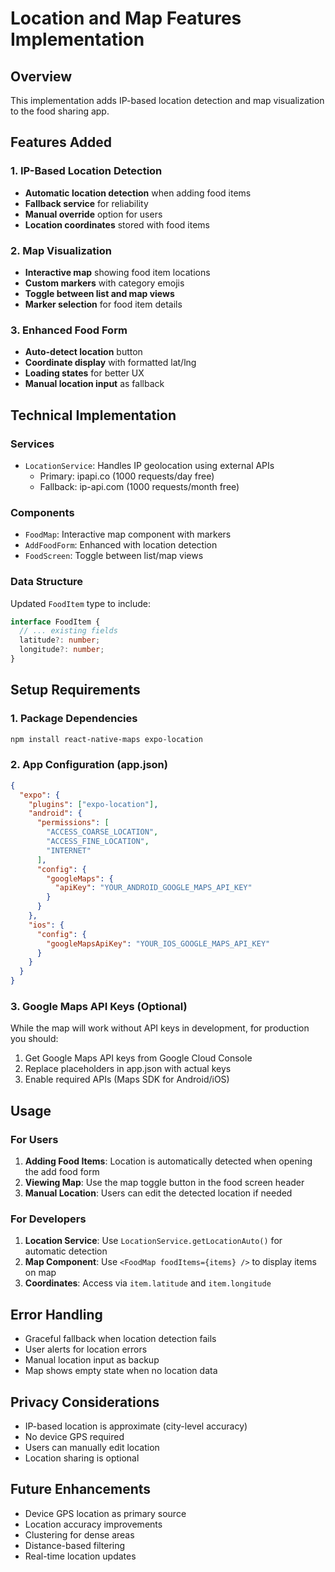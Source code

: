 # Location and Map Features Implementation

## Overview
This implementation adds IP-based location detection and map visualization to the food sharing app.

## Features Added

### 1. IP-Based Location Detection
- **Automatic location detection** when adding food items
- **Fallback service** for reliability
- **Manual override** option for users
- **Location coordinates** stored with food items

### 2. Map Visualization
- **Interactive map** showing food item locations
- **Custom markers** with category emojis
- **Toggle between list and map views**
- **Marker selection** for food item details

### 3. Enhanced Food Form
- **Auto-detect location** button
- **Coordinate display** with formatted lat/lng
- **Loading states** for better UX
- **Manual location input** as fallback

## Technical Implementation

### Services
- `LocationService`: Handles IP geolocation using external APIs
  - Primary: ipapi.co (1000 requests/day free)
  - Fallback: ip-api.com (1000 requests/month free)

### Components
- `FoodMap`: Interactive map component with markers
- `AddFoodForm`: Enhanced with location detection
- `FoodScreen`: Toggle between list/map views

### Data Structure
Updated `FoodItem` type to include:
```typescript
interface FoodItem {
  // ... existing fields
  latitude?: number;
  longitude?: number;
}
```

## Setup Requirements

### 1. Package Dependencies
```bash
npm install react-native-maps expo-location
```

### 2. App Configuration (app.json)
```json
{
  "expo": {
    "plugins": ["expo-location"],
    "android": {
      "permissions": [
        "ACCESS_COARSE_LOCATION",
        "ACCESS_FINE_LOCATION",
        "INTERNET"
      ],
      "config": {
        "googleMaps": {
          "apiKey": "YOUR_ANDROID_GOOGLE_MAPS_API_KEY"
        }
      }
    },
    "ios": {
      "config": {
        "googleMapsApiKey": "YOUR_IOS_GOOGLE_MAPS_API_KEY"
      }
    }
  }
}
```

### 3. Google Maps API Keys (Optional)
While the map will work without API keys in development, for production you should:
1. Get Google Maps API keys from Google Cloud Console
2. Replace placeholders in app.json with actual keys
3. Enable required APIs (Maps SDK for Android/iOS)

## Usage

### For Users
1. **Adding Food Items**: Location is automatically detected when opening the add food form
2. **Viewing Map**: Use the map toggle button in the food screen header
3. **Manual Location**: Users can edit the detected location if needed

### For Developers
1. **Location Service**: Use `LocationService.getLocationAuto()` for automatic detection
2. **Map Component**: Use `<FoodMap foodItems={items} />` to display items on map
3. **Coordinates**: Access via `item.latitude` and `item.longitude`

## Error Handling
- Graceful fallback when location detection fails
- User alerts for location errors
- Manual location input as backup
- Map shows empty state when no location data

## Privacy Considerations
- IP-based location is approximate (city-level accuracy)
- No device GPS required
- Users can manually edit location
- Location sharing is optional

## Future Enhancements
- Device GPS location as primary source
- Location accuracy improvements
- Clustering for dense areas
- Distance-based filtering
- Real-time location updates
